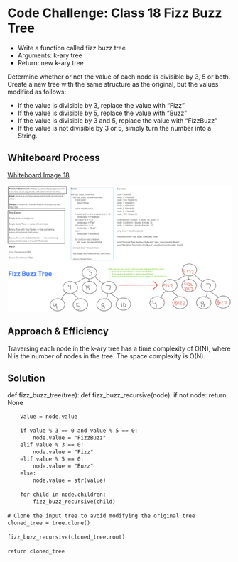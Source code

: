 # Code Challenge: Class 18 Fizz Buzz Tree
<!-- Description of the challenge -->

- Write a function called fizz buzz tree
- Arguments: k-ary tree
- Return: new k-ary tree

Determine whether or not the value of each node is divisible by 3, 5 or both. Create a new tree with the same structure as the original, but the values modified as follows:

- If the value is divisible by 3, replace the value with “Fizz”
- If the value is divisible by 5, replace the value with “Buzz”
- If the value is divisible by 3 and 5, replace the value with “FizzBuzz”
- If the value is not divisible by 3 or 5, simply turn the number into a String.

## Whiteboard Process
<!-- Embedded whiteboard image -->

[Whiteboard Image 18](challenge18.png)

![Whiteboard Image 18](challenge18.png)

## Approach & Efficiency
<!-- What approach did you take? Why? What is the Big O space/time for this approach? -->

Traversing each node in the k-ary tree has a time complexity of O(N), where N is the number of nodes in the tree. The space complexity is O(N).

## Solution
<!-- Show how to run your code, and examples of it in action -->

def fizz_buzz_tree(tree):
    def fizz_buzz_recursive(node):
        if not node:
            return None

        value = node.value

        if value % 3 == 0 and value % 5 == 0:
            node.value = "FizzBuzz"
        elif value % 3 == 0:
            node.value = "Fizz"
        elif value % 5 == 0:
            node.value = "Buzz"
        else:
            node.value = str(value)

        for child in node.children:
            fizz_buzz_recursive(child)

    # Clone the input tree to avoid modifying the original tree
    cloned_tree = tree.clone()

    fizz_buzz_recursive(cloned_tree.root)

    return cloned_tree
